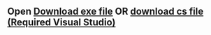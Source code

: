 ## Open [Download exe file](https://github.com/zroty/Discord-Nuke-bot-C-/blob/main/nuke.rar) OR [download cs file (Required Visual Studio)](https://github.com/zroty/Discord-Nuke-bot-C-/blob/main/main.cs)
